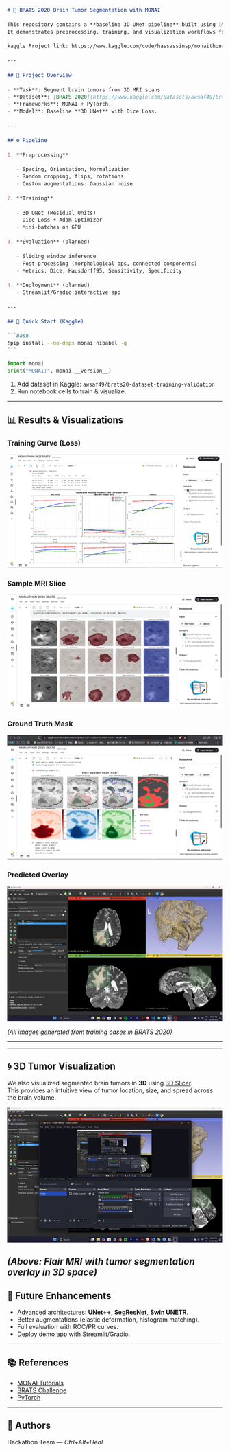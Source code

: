 ````markdown
# 🧠 BRATS 2020 Brain Tumor Segmentation with MONAI

This repository contains a **baseline 3D UNet pipeline** built using [MONAI](https://monai.io/) for the **BRATS 2020 dataset**.  
It demonstrates preprocessing, training, and visualization workflows for multi-class brain tumor segmentation.

kaggle Project link: https://www.kaggle.com/code/hassassinsp/monaithon-2k25-brats

---

## 📌 Project Overview

- **Task**: Segment brain tumors from 3D MRI scans.
- **Dataset**: [BRATS 2020](https://www.kaggle.com/datasets/awsaf49/brats20-dataset-training-validation) (369 training cases).
- **Frameworks**: MONAI + PyTorch.
- **Model**: Baseline **3D UNet** with Dice Loss.

---

## ⚙️ Pipeline

1. **Preprocessing**

   - Spacing, Orientation, Normalization
   - Random cropping, flips, rotations
   - Custom augmentations: Gaussian noise

2. **Training**

   - 3D UNet (Residual Units)
   - Dice Loss + Adam Optimizer
   - Mini-batches on GPU

3. **Evaluation** (planned)

   - Sliding window inference
   - Post-processing (morphological ops, connected components)
   - Metrics: Dice, Hausdorff95, Sensitivity, Specificity

4. **Deployment** (planned)
   - Streamlit/Gradio interactive app

---

## 🚀 Quick Start (Kaggle)

```bash
!pip install --no-deps monai nibabel -q
```
````

```python
import monai
print("MONAI:", monai.__version__)
```

1. Add dataset in Kaggle:
   `awsaf49/brats20-dataset-training-validation`
2. Run notebook cells to train & visualize.

---

## 📊 Results & Visualizations

### Training Curve (Loss)

![Training Curve](assets/5.png)

### Sample MRI Slice

![MRI Slice](assets/4.png)

### Ground Truth Mask

![Segmentation Mask](assets/2.png)

### Predicted Overlay

![Prediction Overlay](assets/6.png)

_(All images generated from training cases in BRATS 2020)_

---

---

## 🌀 3D Tumor Visualization

We also visualized segmented brain tumors in **3D** using [3D Slicer](https://www.slicer.org/).  
This provides an intuitive view of tumor location, size, and spread across the brain volume.


![3D Tumor](assets/3D_tumor.gif)

## _(Above: Flair MRI with tumor segmentation overlay in 3D space)_

## 🔮 Future Enhancements

- Advanced architectures: **UNet++**, **SegResNet**, **Swin UNETR**.
- Better augmentations (elastic deformation, histogram matching).
- Full evaluation with ROC/PR curves.
- Deploy demo app with Streamlit/Gradio.

---

## 📚 References

- [MONAI Tutorials](https://github.com/Project-MONAI/tutorials)
- [BRATS Challenge](https://www.med.upenn.edu/cbica/brats2020/)
- [PyTorch](https://pytorch.org/)

---

## 👥 Authors

Hackathon Team — _Ctrl+Alt+Heal_
